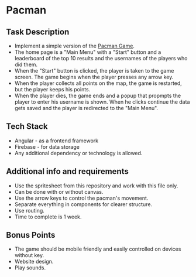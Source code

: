 # Pacman
## Task Description
- Implement a simple version of the [Pacman Game](https://www.google.com/logos/2010/pacman10-i.html).
- The home page is a "Main Menu" with a "Start" button and a leaderboard of the top 10 results and the usernames of the players who did them.
- When the "Start" button is clicked, the player is taken to the game screen. The game begins when the player presses any arrow key.
- When the player collects all points on the map, the game is restarted, but the player keeps his points.
- When the player dies, the game ends and a popup that propmpts the player to enter his username is shown. When he clicks continue the data gets saved and  the player is redirected to the "Main Menu".

## Tech Stack
- Angular - as a frontend framework
- Firebase - for data storage
- Any additional dependency or technology is allowed.

## Additional info and requirements
- Use the spritesheet from this repository and work with this file only.
- Can be done with or without canvas.
- Use the arrow keys to control the pacman's movement.
- Separate everything in components for clearer structure.
- Use routing.
- Time to complete is 1 week.

## Bonus Points
- The game should be mobile friendly and easily controlled on devices without key.
- Website design.
- Play sounds.
